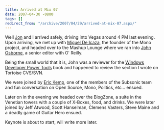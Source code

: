 ```yaml
---
title: Arrived at Mix 07
date: 2007-04-30 -0800
tags: []
redirect_from: "/archive/2007/04/29/arrived-at-mix-07.aspx/"
---
```


Well [Jon](http://weblogs.asp.net/jgalloway/ "Jon Galloway's Blog") and
I arrived safely, driving into Vegas around 4 PM last evening. Upon
arriving, we met up with [Miguel De
Icaza](http://tirania.org/blog/ "Miguel's Blog"), the founder of the
Mono project, and headed over to the Mashup Lounge where we ran into
[John Osborne](http://www.oreillynet.com/pub/au/468 "John Osborne"), a
senior editor with O' Reilly.

Being the small world that it is, John was a reviewer for the [Windows
Developer Power
Tools](http://www.amazon.com/Windows-Developer-Power-Tools-Turbocharge/dp/0596527543/ "Developer Power Tools on Amazon")
book and happened to review the section I wrote on Tortoise CVS/SVN.

We were joined by [Eric
Kemp](http://monk.thelonio.us/Default.aspx "Eric's Blog"), one of the
members of the Subsonic team and fun conversation on Open Source, Mono,
Politics, etc... ensued.

Later on in the evening we headed over the BlogZone, a suite in the
Venetian towers with a couple of X-Boxes, food, and drinks. We were
later joined by Jeff Atwood, Scott Hanselman, Clemens Vasters, Steve
Maine and a deadly game of Guitar Hero ensued.

Keynote is about to start, will write more later.

